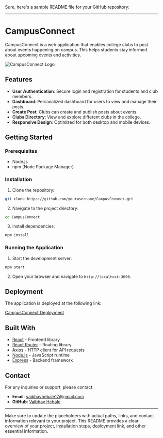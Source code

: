 Sure, here's a sample README file for your GitHub repository:

---

# CampusConnect

CampusConnect is a web application that enables college clubs to post about events happening on campus. This helps students stay informed about upcoming events and activities.

![CampusConnect Logo](path/to/logo.png) <!-- Update the path to the logo image -->

## Features

- **User Authentication**: Secure login and registration for students and club members.
- **Dashboard**: Personalized dashboard for users to view and manage their posts.
- **Create Post**: Clubs can create and publish posts about events.
- **Clubs Directory**: View and explore different clubs in the college.
- **Responsive Design**: Optimized for both desktop and mobile devices.



## Getting Started

### Prerequisites

- Node.js
- npm (Node Package Manager)

### Installation

1. Clone the repository:

```bash
git clone https://github.com/yourusername/CampusConnect.git
```

2. Navigate to the project directory:

```bash
cd CampusConnect
```

3. Install dependencies:

```bash
npm install
```

### Running the Application

1. Start the development server:

```bash
npm start
```

2. Open your browser and navigate to `http://localhost:3000`.

## Deployment

The application is deployed at the following link:

[CampusConnect Deployment]([https://your-deployment-link.com](https://campus-connect-client.onrender.com/)) 

## Built With

- [React](https://reactjs.org/) - Frontend library
- [React Router](https://reactrouter.com/) - Routing library
- [Axios](https://axios-http.com/) - HTTP client for API requests
- [Node.js](https://nodejs.org/) - JavaScript runtime
- [Express](https://expressjs.com/) - Backend framework



## Contact

For any inquiries or support, please contact:

- **Email**: vaibhavhebale17@gmail.com
- **GitHub**: [Vaibhav Hebale]([https://github.com/yourusername](https://github.com/VaibhavH17))

---

Make sure to update the placeholders with actual paths, links, and contact information relevant to your project. This README provides a clear overview of your project, installation steps, deployment link, and other essential information.
